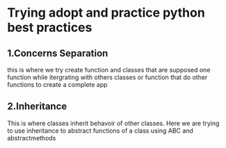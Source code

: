 # Trying adopt and practice python best practices
## 1.Concerns Separation
this is where we try create function and classes that are supposed one function while itergrating with others classes or function that do other functions to create a complete app

## 2.Inheritance
This is where classes inherit behavoir of other classes. 
Here we are trying to use inheritance to abstract functions of a class using ABC and abstractmethods


